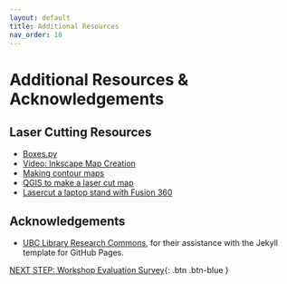 ```yaml
---
layout: default
title: Additional Resources
nav_order: 10
---
```

# Additional Resources & Acknowledgements

## Laser Cutting Resources
- [Boxes.py](https://www.festi.info/boxes.py/?language=en)
- [Video: Inkscape Map Creation](https://www.youtube.com/watch?v=ZTEzOqq5RF8&ab_channel=DIY3DTECH.com)
- [Making contour maps](https://contours.axismaps.com/#12/27.9885/86.9233)
- [QGIS to make a laser cut map](https://youtu.be/khJhT46MQ5o)
- [Lasercut a laptop stand with Fusion 360](https://www.youtube.com/watch?v=7riGolu7BpA)

## Acknowledgements

- [UBC Library Research Commons](https://github.com/ubc-library-rc/), for their assistance with the Jekyll template for GitHub Pages.

[NEXT STEP: Workshop Evaluation Survey](workshop-survey.html){: .btn .btn-blue }

